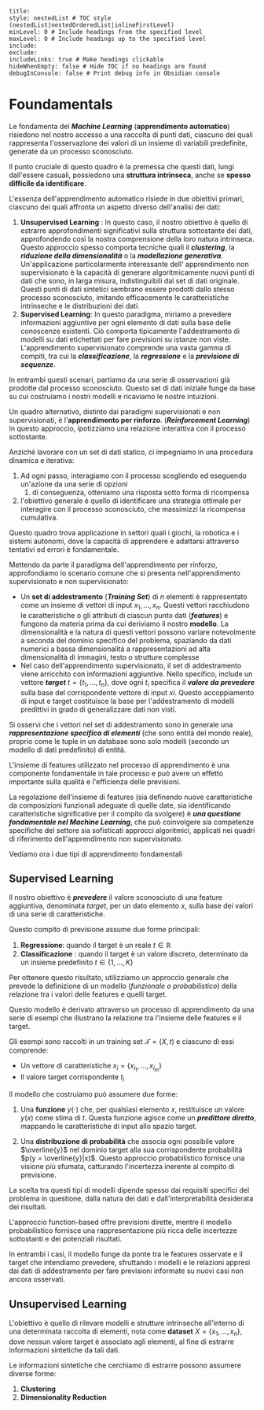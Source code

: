 ```table-of-contents
title: 
style: nestedList # TOC style (nestedList|nestedOrderedList|inlineFirstLevel)
minLevel: 0 # Include headings from the specified level
maxLevel: 0 # Include headings up to the specified level
include: 
exclude: 
includeLinks: true # Make headings clickable
hideWhenEmpty: false # Hide TOC if no headings are found
debugInConsole: false # Print debug info in Obsidian console
```
# Foundamentals

Le fondamenta del ***Machine Learning*** (**apprendimento automatico**) risiedono nel nostro accesso a una raccolta di punti dati, ciascuno dei quali rappresenta l'osservazione dei valori di un insieme di variabili predefinite, generate da un processo sconosciuto. 

Il punto cruciale di questo quadro è la premessa che questi dati, lungi dall'essere casuali, possiedono una **struttura intrinseca**, anche se **spesso difficile da identificare**.

L'essenza dell'apprendimento automatico risiede in due obiettivi primari, ciascuno dei quali affronta un aspetto diverso dell'analisi dei dati:

1) **Unsupervised Learning** : In questo caso, il nostro obiettivo è quello di estrarre approfondimenti significativi sulla struttura sottostante dei dati, approfondendo così la nostra comprensione della loro natura intrinseca. Questo approccio spesso comporta tecniche quali il ***clustering***, la ***riduzione della dimensionalità*** o la ***modellazione generativa***. Un'applicazione particolarmente interessante dell' apprendimento non supervisionato è la capacità di generare algoritmicamente nuovi punti di dati che sono, in larga misura, indistinguibili dal set di dati originale. Questi punti di dati sintetici sembrano essere prodotti dallo stesso processo sconosciuto, imitando efficacemente le caratteristiche intrinseche e le distribuzioni dei dati.
2) **Supervised Learning**: In questo paradigma, miriamo a prevedere informazioni aggiuntive per ogni elemento di dati sulla base delle conoscenze esistenti. Ciò comporta tipicamente l'addestramento di modelli su dati etichettati per fare previsioni su istanze non viste. L'apprendimento supervisionato comprende una vasta gamma di compiti, tra cui la ***classificazione***, la ***regressione*** e la ***previsione di sequenze***.

In entrambi questi scenari, partiamo da una serie di osservazioni già prodotte dal processo sconosciuto. 
Questo set di dati iniziale funge da base su cui costruiamo i nostri modelli e ricaviamo le nostre intuizioni.

Un quadro alternativo, distinto dai paradigmi supervisionati e non supervisionati, è l'**apprendimento per rinforzo**. (***Reinforcement Learning***)
In questo approccio, ipotizziamo una relazione interattiva con il processo sottostante.

Anziché lavorare con un set di dati statico, ci impegniamo in una procedura dinamica e iterativa:

1. Ad ogni passo, interagiamo con il processo scegliendo ed eseguendo un'azione da una serie di opzioni
	1. di conseguenza, otteniamo una risposta sotto forma di ricompensa
2. l'obiettivo generale è quello di identificare una strategia ottimale per interagire con il processo sconosciuto, che massimizzi la ricompensa cumulativa.

Questo quadro trova applicazione in settori quali i giochi, la robotica e i sistemi autonomi, dove la capacità di apprendere e adattarsi attraverso tentativi ed errori è fondamentale.

Mettendo da parte il paradigma dell'apprendimento per rinforzo, approfondiamo lo scenario comune che si presenta nell'apprendimento supervisionato e non supervisionato:

- Un **set di addestramento** (***Training Set***) di $n$ elementi è rappresentato come un insieme di vettori di input $x_1,\dots, x_n$. Questi vettori racchiudono le caratteristiche o gli attributi di ciascun punto dati (***features***) e fungono da materia prima da cui deriviamo il nostro **modello**. La dimensionalità e la natura di questi vettori possono variare notevolmente a seconda del dominio specifico del problema, spaziando da dati numerici a bassa dimensionalità a rappresentazioni ad alta dimensionalità di immagini, testo o strutture complesse
- Nel caso dell'apprendimento supervisionato, il set di addestramento viene arricchito con informazioni aggiuntive. Nello specifico, include un vettore ***target*** $t = \{t_1,\dots , t_n\}$, dove ogni $t_i$ specifica il ***valore da prevedere*** sulla base del corrispondente vettore di input $x_{}i$. Questo accoppiamento di input e target costituisce la base per l'addestramento di modelli predittivi in grado di generalizzare dati non visti.

Si osservi che i vettori nel set di addestramento sono in generale una ***rappresentazione specifica di elementi*** (che sono entità del mondo reale), proprio come le tuple in un database sono solo modelli (secondo un modello di dati predefinito) di entità. 

L'insieme di features utilizzato nel processo di apprendimento è una componente fondamentale in tale processo e può avere un effetto importante sulla qualità e l'efficienza delle previsioni. 

La regolazione dell'insieme di features (sia definendo nuove caratteristiche da composizioni funzionali adeguate di quelle date, sia identificando caratteristiche significative per il compito da svolgere) è ***una questione fondamentale nel Machine Learning***, che può coinvolgere sia competenze specifiche del settore sia sofisticati approcci algoritmici, applicati nei quadri di riferimento dell'apprendimento non supervisionato.

Vediamo ora i due tipi di apprendimento fondamentali
## Supervised Learning

Il nostro obiettivo è ***prevedere*** il valore sconosciuto di una feature aggiuntiva, denominata *target*, per un dato elemento $x$, sulla base dei valori di una serie di caratteristiche. 

Questo compito di previsione assume due forme principali:
1) **Regressione**: quando il target è un reale $t\in\mathbb R$
2) **Classificazione** : quando il target è un valore discreto, determinato da un insieme predefinito $t\in\{1,\dots,K\}$

Per ottenere questo risultato, utilizziamo un approccio generale che prevede la definizione di un modello (*funzionale o probabilistico*) della relazione tra i valori delle features e quelli target. 

Questo modello è derivato attraverso un processo di apprendimento da una serie di esempi che illustrano la relazione tra l'insieme delle features e il target. 

Gli esempi sono raccolti in un training set $\mathcal T = (X, t)$ e ciascuno di essi comprende:
- Un vettore di caratteristiche $x_i = \{x_{i_1},\dots , x_{i_m}\}$
- Il valore target corrispondente $t_i$

Il modello che costruiamo può assumere due forme:

1) Una **funzione** $y(\cdot)$ che, per qualsiasi elemento $x$, restituisce un valore $y(x)$ come stima di $t$. Questa funzione agisce come un ***predittore diretto***, mappando le caratteristiche di input allo spazio target.
2. Una **distribuzione di probabilità** che associa ogni possibile valore $\overline{y}$ nel dominio target alla sua corrispondente probabilità $p(y = \overline{y}|x)$. Questo approccio probabilistico fornisce una visione più sfumata, catturando l'incertezza inerente al compito di previsione.

La scelta tra questi tipi di modelli dipende spesso dai requisiti specifici del problema in questione, dalla natura dei dati e dall'interpretabilità desiderata dei risultati. 

L'approccio function-based offre previsioni dirette, mentre il modello probabilistico fornisce una rappresentazione più ricca delle incertezze sottostanti e dei potenziali risultati.

In entrambi i casi, il modello funge da ponte tra le features osservate e il target che intendiamo prevedere, sfruttando i modelli e le relazioni appresi dai dati di addestramento per fare previsioni informate su nuovi casi non ancora osservati.
## Unsupervised Learning

L'obiettivo è quello di rilevare modelli e strutture intrinseche all'interno di una determinata raccolta di elementi, nota come **dataset** $X = \{x_1, \dots , x_n\}$, dove nessun valore target è associato agli elementi, al fine di estrarre informazioni sintetiche da tali dati. 

Le informazioni sintetiche che cerchiamo di estrarre possono assumere diverse forme:
1) **Clustering**
2) **Dimensionality Reduction**
